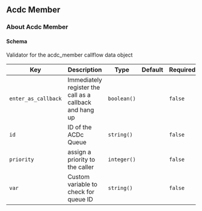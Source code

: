 ## Acdc Member

### About Acdc Member

#### Schema

Validator for the acdc_member callflow data object



Key | Description | Type | Default | Required
--- | ----------- | ---- | ------- | --------
`enter_as_callback` | Immediately register the call as a callback and hang up | `boolean()` |   | `false`
`id` | ID of the ACDc Queue | `string()` |   | `false`
`priority` | assign a priority to the caller | `integer()` |   | `false`
`var` | Custom variable to check for queue ID | `string()` |   | `false`
